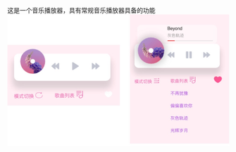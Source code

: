 这是一个音乐播放器，具有常规音乐播放器具备的功能
![](https://raw.githubusercontent.com/huangliuren/music-player/master/img/screenshot.jpg "区块链")